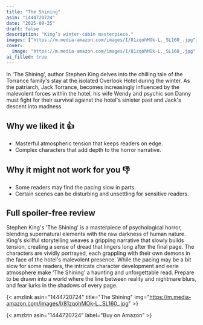 ```yaml
---
title: "The Shining"
asin: "1444720724"
date: "2025-09-25"
draft: false
description: "King’s winter-cabin masterpiece."
images: ["https://m.media-amazon.com/images/I/81zqohMOk-L._SL160_.jpg"]
cover:
  image: "https://m.media-amazon.com/images/I/81zqohMOk-L._SL160_.jpg"
ai_filled: true
---
```


In 'The Shining', author Stephen King delves into the chilling tale of the
Torrance family's stay at the isolated Overlook Hotel during the winter. As the
patriarch, Jack Torrance, becomes increasingly influenced by the malevolent
forces within the hotel, his wife Wendy and psychic son Danny must fight for
their survival against the hotel's sinister past and Jack's descent into
madness.

## Why we liked it 👍
- Masterful atmospheric tension that keeps readers on edge.
- Complex characters that add depth to the horror narrative.

## Why it might not work for you 👎
- Some readers may find the pacing slow in parts.
- Certain scenes can be disturbing and unsettling for sensitive readers.

## Full spoiler-free review
Stephen King's 'The Shining' is a masterpiece of psychological horror, blending
supernatural elements with the raw darkness of human nature. King's skillful
storytelling weaves a gripping narrative that slowly builds tension, creating a
sense of dread that lingers long after the final page. The characters are
vividly portrayed, each grappling with their own demons in the face of the
hotel's malevolent presence. While the pacing may be a bit slow for some
readers, the intricate character development and eerie atmosphere make 'The
Shining' a haunting and unforgettable read. Prepare to be drawn into a world
where the line between reality and nightmare blurs, and fear lurks in the
shadows of every page.

{< amzlink asin="1444720724" title="The Shining" img="https://m.media-amazon.com/images/I/81zqohMOk-L._SL160_.jpg" >}

{< amzbtn asin="1444720724" label="Buy on Amazon" >}
